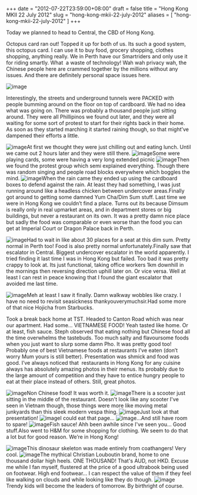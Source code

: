 +++
date = "2012-07-22T23:59:00+08:00"
draft = false
title = "Hong Kong MKII 22 July 2012"
slug = "hong-kong-mkii-22-july-2012"
aliases = [
	"hong-kong-mkii-22-july-2012"
]
+++

Today we planned to head to Central, the CBD of Hong Kong.

Octopus card ran out! Topped it up for both of us. Its such a good system, this octopus card. I can use it to buy food, grocery shopping, clothes shopping, anything really. We in Perth have our Smartriders and only use it for riding smartly. What  a waste of technology! Wah wah privacy wah, the Chinese people here are crammed together by the millions without any issues. And there are definitely personal space issues here.

![image](/images/2012/07/wpid-camerazoom-201207162229168803.jpg "CameraZOOM-20120716222916880.jpg")

Interestingly, the streets and underground tunnels were PACKED with people bumming around on the floor on top of cardboard. We had no idea what was going on. There was probably a thousand people just sitting around. They were all Phillipinos we found out later, and they were all waiting for some sort of protest to start for their rights back in their home. As soon as they started marching it started raining though, so that might’ve dampened their efforts a little.


![image](/images/2012/07/wpid-img_20120722_124950.jpg "IMG_20120722_124950.jpg")At first we thought they were just chilling out and eating lunch. Until we came out 2 hours later and they were still there.
![image](/images/2012/07/wpid-img_20120722_125004.jpg "IMG_20120722_125004.jpg")Some were playing cards, some were having a very long extended picnic
![image](/images/2012/07/wpid-img_20120722_143525.jpg "IMG_20120722_143525.jpg")Then we found the protest group which semi explained everything. Though there was random singing and people road blocks everywhere which boggles the mind.
![image](/images/2012/07/wpid-img_20120722_144208.jpg "IMG_20120722_144208.jpg")When the rain came they ended up using the cardboard boxes to defend against the rain. At least they had something, I was just running around like a headless chicken between undercover areas.Finally got around to getting some damned Yum Cha/Dim Sum stuff. Last time we were in Hong Kong we couldn’t find a place. Turns out its because Dimsum is really only in real upmarket areas, and in department stores or big buildings, but never a restaurant on its own. It was a pretty damn nice place but sadly the food was comparable or even worse than the food you can get at Imperial Court or Dragon Palace back in Perth.


![image](/images/2012/07/wpid-img_20120722_132159.jpg "IMG_20120722_132159.jpg")Had to wait in like about 30 places for a seat at this dim sum. Pretty normal in Perth too! Food is also pretty normal unfortunately.Finally saw that escalator in Central. Biggest undercover escalator in the world apparently. I tried finding it last time I was in Hong Kong but failed. Too bad it was pretty crappy to look at. Its just functional, taking office workers 1km downhill in the mornings then reversing direction uphill later on. Or vice versa. Well at least I can rest in peace knowing that I found the giant escalator that avoided me last time.


![image](/images/2012/07/wpid-img_20120722_154147.jpg "IMG_20120722_154147.jpg")Meh at least I saw it finally. Damn walkway wobbles like crazy. I have no need to revisit seasickness thankyouverymuchsir.Had some more of that nice Hojicha from Starbucks.

Took a break back home at TST. Headed to Canton Road which was near our apartment. Had some… VIETNAMESE FOOD! Yeah tasted like home. Or at least, fish sauce. Steph observed that eating nothing but Chinese food all the time overwhelms the tastebuds. Too much salty and flavoursome foods when you just want to slurp some damn Pho. It was pretty good too! Probably one of best Vietnamese foods at restaurants I’ve eaten (don’t worry Mum yours is still better). Presentation was shmick and food was good. I’ve always noticed that  restaurants in Hong Kong for any cuisine always has absolutely amazing photos in their menus. Its probably due to the large amount of competition and they have to entice hungry people to eat at their place instead of others. Still, great photos.


![image](/images/2012/07/wpid-img_20120722_212131.jpg "IMG_20120722_212131.jpg")Non Chinese food! It was worth it. 
![image](/images/2012/07/wpid-img_20120722_212211.jpg "IMG_20120722_212211.jpg")There is a scooter just sitting in the middle of the restaurant. Doesn't look like any scooter I've seen in Vietnam though, those things were more like moving metal junkyards than this sleek modern vespa thing.
![image](/images/2012/07/wpid-img_20120722_212207.jpg "IMG_20120722_212207.jpg")Just look at that presentation!
![image](/images/2012/07/wpid-img_20120722_213421.jpg "IMG_20120722_213421.jpg")I could eat that page...
![image](/images/2012/07/wpid-img_20120722_213432.jpg "IMG_20120722_213432.jpg")...And still have room to spare!
![image](/images/2012/07/wpid-img_20120722_213411.jpg "IMG_20120722_213411.jpg")Fish sauce! Ahh been awhile since I've seen you... Good stuff.Also went to H&M for some shopping for clothing. We seem to do that a lot but for good reason. We’re in Hong Kong!


![image](/images/2012/07/wpid-img_20120722_144923.jpg "IMG_20120722_144923.jpg")This dinosaur skeleton was made entirely from coathangers! Very cool.
![image](/images/2012/07/wpid-img_20120722_205757.jpg "IMG_20120722_205757.jpg")The mythical Christian Louboutin brand, home to one thousand dollar high heels. ONE THOUSAND! That's AUD, not HKD. Excuse me while I fan myself, flustered at the price of a good ultrabook being used on footwear. High end footwear... I can respect the value of them if they feel like walking on clouds and while looking like they do though.
![image](/images/2012/07/wpid-img_20120722_222254.jpg "IMG_20120722_222254.jpg")Trendy kids will become the leaders of tomorrow. By birthright of course.
